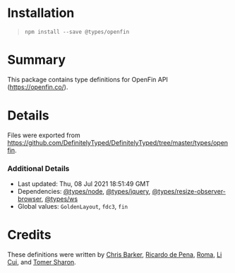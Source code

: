 # Installation
> `npm install --save @types/openfin`

# Summary
This package contains type definitions for OpenFin API (https://openfin.co/).

# Details
Files were exported from https://github.com/DefinitelyTyped/DefinitelyTyped/tree/master/types/openfin.

### Additional Details
 * Last updated: Thu, 08 Jul 2021 18:51:49 GMT
 * Dependencies: [@types/node](https://npmjs.com/package/@types/node), [@types/jquery](https://npmjs.com/package/@types/jquery), [@types/resize-observer-browser](https://npmjs.com/package/@types/resize-observer-browser), [@types/ws](https://npmjs.com/package/@types/ws)
 * Global values: `GoldenLayout`, `fdc3`, `fin`

# Credits
These definitions were written by [Chris Barker](https://github.com/chrisbarker), [Ricardo de Pena](https://github.com/rdepena), [Roma](https://github.com/whyn07m3), [Li Cui](https://github.com/licui3936), and [Tomer Sharon](https://github.com/tomer-openfin).
